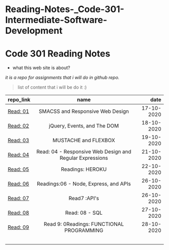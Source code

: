 # Reading-Notes-_Code-301-Intermediate-Software-Development

# Code 301 Reading Notes
* what this web site is about?

*it is a repo for assignments that i will do in github repo.*

> list of content that i will be do it :) 

| repo_link |      name     |  date   |
|----------|:-------------:|------:|
|[Read: 01](https://hadeelhhawajreh.github.io/Reading-Notes-_Code-301---Intermediate-Software-Development/class-01)  |      SMACSS and Responsive Web Design         |  17-10-2020|
|  [Read: 02](https://hadeelhhawajreh.github.io/Reading-Notes-_Code-301---Intermediate-Software-Development/class-02) | jQuery, Events, and The DOM   |   18-10-2020    |  
|  [Read: 03](https://hadeelhhawajreh.github.io/Reading-Notes-_Code-301---Intermediate-Software-Development/class-03)    |   MUSTACHE and FLEXBOX|19-10-2020|
| [Read: 04](https://hadeelhhawajreh.github.io/Reading-Notes-_Code-301---Intermediate-Software-Development/class-04)    |Read: 04 - Responsive Web Design and Regular Expressions| 21-10-2020      |  
|    [Read: 05](https://hadeelhhawajreh.github.io/Reading-Notes-_Code-301---Intermediate-Software-Development/class-05)  |Readings: HEROKU  |  22-10-2020     |
|    [Read: 06](https://hadeelhhawajreh.github.io/Reading-Notes-_Code-301---Intermediate-Software-Development/class-06)   |Readings:06 - Node, Express, and APIs  |  26-10-2020     |
[Read: 07](https://hadeelhhawajreh.github.io/Reading-Notes-_Code-301---Intermediate-Software-Development/class-07)|Read7 :API's|  26-10-2020 | 
[Read: 08](https://hadeelhhawajreh.github.io/Reading-Notes-_Code-301---Intermediate-Software-Development/class-08)|Read: 08 - SQL|  27-10-2020 | 
[Read: 09](https://hadeelhhawajreh.github.io/Reading-Notes-_Code-301---Intermediate-Software-Development/class-09)|Read 9: 0Readings: FUNCTIONAL PROGRAMMING|  28-10-2020 | 
|          |               |       |  
|          |               |       |  
|          |               |       |  
|          |               |       |  
|          |               |       |  


